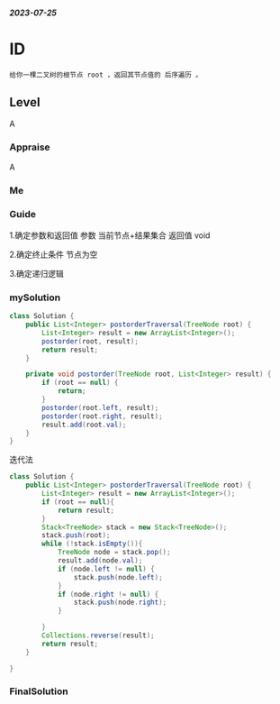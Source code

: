 ##### 2023-07-25
# ID
```
给你一棵二叉树的根节点 root ，返回其节点值的 后序遍历 。
```
## Level
A
### Appraise
A
### Me


### Guide
1.确定参数和返回值
参数 当前节点+结果集合
返回值  void

2.确定终止条件
节点为空

3.确定递归逻辑
### mySolution
```java
class Solution {
    public List<Integer> postorderTraversal(TreeNode root) {
        List<Integer> result = new ArrayList<Integer>();
        postorder(root, result);
        return result;
    }

    private void postorder(TreeNode root, List<Integer> result) {
        if (root == null) {
            return;
        }
        postorder(root.left, result);
        postorder(root.right, result);
        result.add(root.val);
    }
}
```
迭代法
```java
class Solution {
    public List<Integer> postorderTraversal(TreeNode root) {
        List<Integer> result = new ArrayList<Integer>();
        if (root == null){
            return result;
        }
        Stack<TreeNode> stack = new Stack<TreeNode>();
        stack.push(root);
        while (!stack.isEmpty()){
            TreeNode node = stack.pop();
            result.add(node.val);
            if (node.left != null) {
                stack.push(node.left);
            }
            if (node.right != null) {
                stack.push(node.right);
            }

        }
        Collections.reverse(result);
        return result;
    }

}
```
### FinalSolution
```java

```
